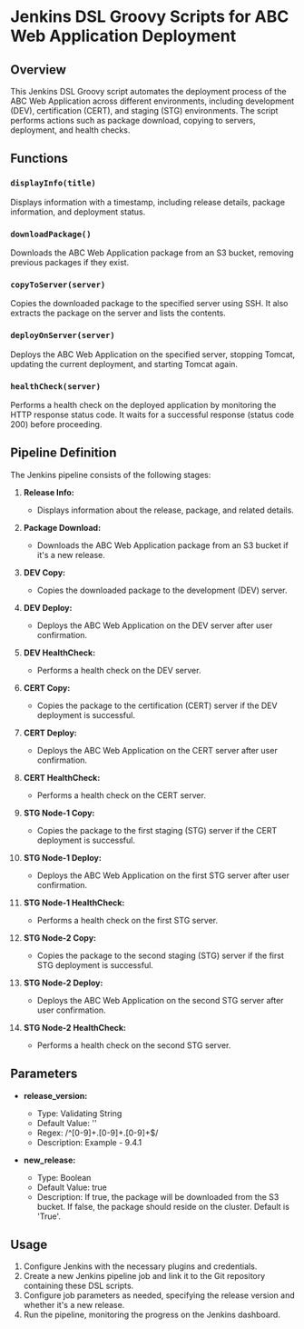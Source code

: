 # Jenkins DSL Groovy Scripts for ABC Web Application Deployment

## Overview

This Jenkins DSL Groovy script automates the deployment process of the ABC Web Application across different environments, including development (DEV), certification (CERT), and staging (STG) environments. The script performs actions such as package download, copying to servers, deployment, and health checks.

## Functions

### `displayInfo(title)`

Displays information with a timestamp, including release details, package information, and deployment status.

### `downloadPackage()`

Downloads the ABC Web Application package from an S3 bucket, removing previous packages if they exist.

### `copyToServer(server)`

Copies the downloaded package to the specified server using SSH. It also extracts the package on the server and lists the contents.

### `deployOnServer(server)`

Deploys the ABC Web Application on the specified server, stopping Tomcat, updating the current deployment, and starting Tomcat again.

### `healthCheck(server)`

Performs a health check on the deployed application by monitoring the HTTP response status code. It waits for a successful response (status code 200) before proceeding.

## Pipeline Definition

The Jenkins pipeline consists of the following stages:

1. **Release Info:**
   - Displays information about the release, package, and related details.

2. **Package Download:**
   - Downloads the ABC Web Application package from an S3 bucket if it's a new release.

3. **DEV Copy:**
   - Copies the downloaded package to the development (DEV) server.

4. **DEV Deploy:**
   - Deploys the ABC Web Application on the DEV server after user confirmation.

5. **DEV HealthCheck:**
   - Performs a health check on the DEV server.

6. **CERT Copy:**
   - Copies the package to the certification (CERT) server if the DEV deployment is successful.

7. **CERT Deploy:**
   - Deploys the ABC Web Application on the CERT server after user confirmation.

8. **CERT HealthCheck:**
   - Performs a health check on the CERT server.

9. **STG Node-1 Copy:**
   - Copies the package to the first staging (STG) server if the CERT deployment is successful.

10. **STG Node-1 Deploy:**
    - Deploys the ABC Web Application on the first STG server after user confirmation.

11. **STG Node-1 HealthCheck:**
    - Performs a health check on the first STG server.

12. **STG Node-2 Copy:**
    - Copies the package to the second staging (STG) server if the first STG deployment is successful.

13. **STG Node-2 Deploy:**
    - Deploys the ABC Web Application on the second STG server after user confirmation.

14. **STG Node-2 HealthCheck:**
    - Performs a health check on the second STG server.

<!--
15. **PRD Job Initiate:**
    - Initiates the PRD deployment job if all previous deployments are successful (commented out).
-->

## Parameters

- **release_version:**
  - Type: Validating String
  - Default Value: ''
  - Regex: /^[0-9]+.[0-9]+.[0-9]+$/
  - Description: Example - 9.4.1

- **new_release:**
  - Type: Boolean
  - Default Value: true
  - Description: If true, the package will be downloaded from the S3 bucket. If false, the package should reside on the cluster. Default is 'True'.

## Usage

1. Configure Jenkins with the necessary plugins and credentials.
2. Create a new Jenkins pipeline job and link it to the Git repository containing these DSL scripts.
3. Configure job parameters as needed, specifying the release version and whether it's a new release.
4. Run the pipeline, monitoring the progress on the Jenkins dashboard.
